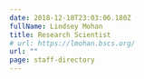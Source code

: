 ```yaml
---
date: 2018-12-18T23:03:06.180Z
fullName: Lindsey Mohan
title: Research Scientist
# url: https://lmohan.bscs.org/
url: ""
page: staff-directory
---
```

